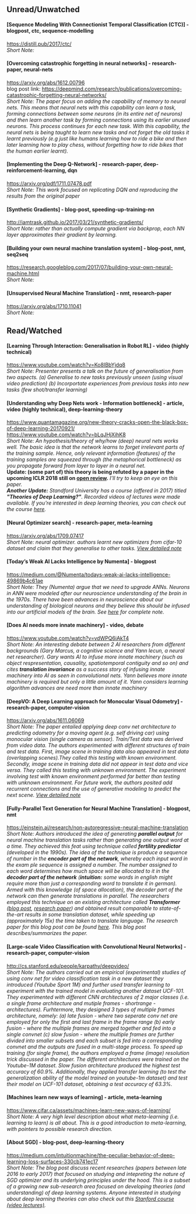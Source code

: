 
## Unread/Unwatched

#### [Sequence Modeling With Connectionist Temporal Classification (CTC)] - blogpost, ctc, sequence-modelling  
https://distill.pub/2017/ctc/  
*Short Note:*

#### [Overcoming catastrophic forgetting in neural networks] - research-paper, neural-nets  
https://arxiv.org/abs/1612.00796  
blog post link: https://deepmind.com/research/publications/overcoming-catastrophic-forgetting-neural-networks/  
*Short Note: The paper focus on adding the capability of memory to neural nets. This means that neural nets with this capability can learn a task, forming connections between some neurons (in its entire net of neurons) and then learn another task by forming connections using its earlier unused neurons. This process continues for each new task. With this capability, the neural nets is being taught to learn new tasks and not forget the old tasks it learnt previously (e.g just like humans learning how to ride a bike and then later learning how to play chess, without forgetting how to ride bikes that the human earlier learnt).*

#### [Implementing the Deep Q-Network] - research-paper, deep-reinforcement-learning, dqn  
https://arxiv.org/pdf/1711.07478.pdf  
*Short Note: This work focused on replicating DQN and reproducing the results from the original paper*

#### [Synthetic Gradients] - blog-post, speeding-up-training-nn  
http://iamtrask.github.io/2017/03/21/synthetic-gradients/  
*Short Note: rather than actually compute gradient via backprop, each NN layer approximates their gradient by learning.*

#### [Building your own neural machine translation system] - blog-post, nmt, seq2seq  
https://research.googleblog.com/2017/07/building-your-own-neural-machine.html  
*Short Note:*

#### [Unsupervised Neural Machine Translation] - nmt, research-paper
https://arxiv.org/abs/1710.11041  
*Short Note:*


## Read/Watched
#### [Learning Through Interaction: Generalisation in Robot RL] - video (highly technical)  
https://www.youtube.com/watch?v=Ko8IBbYjdq8  
*Short Note: Presenter presents a talk on the future of generalisation from two aspects. (a) Generalise to new tasks previously unseen (using visual video prediction) (b) Incorportate experiences from previous tasks into new tasks (few shot/transfer learning)*

#### [Understanding why Deep Nets work - Information bottleneck] - article, video (highly technical), deep-learning-theory  
https://www.quantamagazine.org/new-theory-cracks-open-the-black-box-of-deep-learning-20170921/  
https://www.youtube.com/watch?v=bLqJHjXihK8  
*Short Note: An hypothesis/theory of why/how (deep) neural nets works well. The basic idea is that the network learns to forget irrelevant parts of the training sample. Hence, only relevant information (features) of the training samples are squeezed through (the metaphorical bottleneck) as you propagate forward from layer to layer in a neural net.*  
**Update: (some part of) this theory is being refuted by a paper in the upcoming ICLR 2018 still on [open review](https://openreview.net/forum?id=ry_WPG-A-).** *I'll try to keep an eye on this paper.*  
***Another Update:** Standford University has a course (offered in 2017) titled **"Theories of Deep Learning?"**. Recorded videos of lectures were made available. If you're interested in deep learning theories, you can check out the course [here](https://www.researchgate.net/project/Theories-of-Deep-Learning).*


#### [Neural Optimizer search] - research-paper, meta-learning  
https://arxiv.org/abs/1709.07417  
*Short Note: neural optimizer. authors learnt new optimizers from cifar-10 dataset and claim that they generalise to other tasks. [View detailed note](https://github.com/dlpbc/ai-reading-list/blob/master/notes/neural-optimizer-search-with-reinforcement-learning.md)*

#### [Today’s Weak AI Lacks Intelligence by Numenta] - blogpost
https://medium.com/@Numenta/todays-weak-ai-lacks-intelligence-49869b4c61ae  
*Short Note: They (Numenta) argue that we need to upgrade ANNs. Neurons in ANN were modeled after our neuroscience understanding of the brain in the 1970s. There have been advances in neuroscience about our understanding of biological neurons and they believe this should be infused into our artificial models of the brain. See [here](https://github.com/dlpbc/ai-reading-list/blob/master/notes/weak-ai-lacks-intelligence-by-numenta.md) for complete note.*

#### [Does AI needs more innate machinery] - video, debate
https://www.youtube.com/watch?v=vdWPQ6iAkT4  
*Short Note: An interesting debate between 2 AI researchers from different backgrounds (Gary Marcus, a cognitive science and Yann lecun, a neural net researcher). Gary wants AI to infuse more innate machinery (such as object respresentation, causality, spatiotemporal contiguity and so on) and cites **translation invariance** as a success story of infusing innate machinery into AI as seen in convolutional nets. Yann believes more innate machinery is required but only a little amount of it. Yann considers learning algorithm advances are need more than innate machinery*

#### [DeepVO: A Deep Learning approach for Monocular Visual Odometry] - research-paper, computer-vision
https://arxiv.org/abs/1611.06069  
*Short Note: The paper entailed applying deep conv net architecture to predicting odometry for a moving agent (e.g. self driving car) using monocular vision (single camera as sensor). Train/Test data was derived from video data. The authors experimented with different structures of train and test data. First, image scene in training data also appeared in test data (overlapping scenes).They called this testing with known environment. Secondly, image scene in training data did not appear in test data and vice versa. They called this testing with unknown environment. The experiment involving test with known environment performed far better than testing with unknown environment. For future work, the authors posited add recurrent connections and the use of generative modeling to predict the next scene. [View detailed note](https://github.com/dlpbc/ai-reading-list/blob/master/notes/deep-learning-approach-for-monocular-visual-odometry.md)*

#### [Fully-Parallel Text Generation for Neural Machine Translation] - blogpost, nmt
https://einstein.ai/research/non-autoregressive-neural-machine-translation  
*Short Note: Authors introduced the idea of generating **parallel output** for neural machine translation tasks rather than generating one output word at a time. They achieved this feat using technique called **fertility predictor** (developed in the 1990s). The idea of the technique is produce a sequence of number in the **encoder part of the network**, whereby each input word in the exam    ple sequence is assigned a number. The number assigned to each word determines how much space will be allocated to it in the **decoder part of the network** (**intuition:** some words in english might require more than just a corresponding word to translate it in german). Armed with this knowledge (of space allocation), the decoder part of the network can then generate translations in parallel. The researchers employed this technique on an existing architecture called **Transformer** ([blog post](https://research.googleblog.com/2017/08/transformer-novel-neural-network.html), [research paper](https://arxiv.org/abs/1706.03762)) and obtained result comparable to state-of-the-art results in some translation dataset, while speeding up (approximately 15x) the time taken to translate language. The research paper for this blog post can be found [here](https://arxiv.org/abs/1711.02281). This blog post describes/summarizes the paper.*

#### [Large-scale Video Classification with Convolutional Neural Networks] - research-paper, computer-vision
http://cs.stanford.edu/people/karpathy/deepvideo/  
*Short Note: The authors carried out an empirical (experimental) studies of using conv net for video classification task in a new dataset they introduced (Youtube Sport 1M) and further used transfer learning to experiment with the trained model in evaluating another dataset UCF-101. They experimented with different CNN architectures of 2 major classes (i.e. a single frame architecture and mutiple frames - shortrange - architectures). Furhtermore, they designed 3 types of multiple frames architecture, namely: (a) late fusion - where two seperate conv net are employed for only the first and last frame in the frame range (b) early fusion - where the multiple frames are merged together and fed into a single convnet (c) slow fusion - where the multiple frames are further divided into smaller subsets and each subset is fed into a corresponding convnet and the outputs are fused in a multi-stage process. To speed up training (for single frame), the authors employed a frame (image) resolution trick discussed in the paper. The different architectures were trained on the Youtube-1M dataset. Slow fusion architecture produced the highest test accuracy of 60.9%. Additionally, they applied transfer learning (to test the generalization ability of the model trained on youtube-1m dataset) and test their model on UCF-101 dataset, obtaining a test accuracy of 63.3%.* 

#### [Machines learn new ways of learning] - article, meta-learning  
https://www.cifar.ca/assets/machines-learn-new-ways-of-learning/  
*Short Note: A very high level description about what meta-learning (i.e. learning to learn) is all about. This is a good introduction to meta-learning, with pointers to possible research direction.*

#### [About SGD] - blog-post, deep-learning-theory
https://medium.com/intuitionmachine/the-peculiar-behavior-of-deep-learning-loss-surfaces-330cb741ec17  
*Short Note: The blog post discuss recent researches (papers between late 2016 to early 2017) that focused on studying and intepreting the nature of SGD optimizer and its underlying principles under the hood. This is a subset of a growing new sub-research area focused on developing theories (and understanding) of deep learning systems. Anyone interested in studying about deep learning theories can also check out this [Stanford course (video lectures)](https://www.researchgate.net/project/Theories-of-Deep-Learning).*
